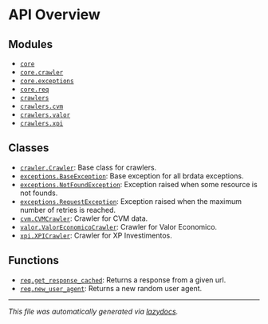 <!-- markdownlint-disable -->

# API Overview

## Modules

- [`core`](./core.md#module-core)
- [`core.crawler`](./core.crawler.md#module-corecrawler)
- [`core.exceptions`](./core.exceptions.md#module-coreexceptions)
- [`core.req`](./core.req.md#module-corereq)
- [`crawlers`](./crawlers.md#module-crawlers)
- [`crawlers.cvm`](./crawlers.cvm.md#module-crawlerscvm)
- [`crawlers.valor`](./crawlers.valor.md#module-crawlersvalor)
- [`crawlers.xpi`](./crawlers.xpi.md#module-crawlersxpi)

## Classes

- [`crawler.Crawler`](./core.crawler.md#class-crawler): Base class for crawlers.
- [`exceptions.BaseException`](./core.exceptions.md#class-baseexception): Base exception for all brdata exceptions.
- [`exceptions.NotFoundException`](./core.exceptions.md#class-notfoundexception): Exception raised when some resource is not founds.
- [`exceptions.RequestException`](./core.exceptions.md#class-requestexception): Exception raised when the maximum number of retries is reached.
- [`cvm.CVMCrawler`](./crawlers.cvm.md#class-cvmcrawler): Crawler for CVM data.
- [`valor.ValorEconomicoCrawler`](./crawlers.valor.md#class-valoreconomicocrawler): Crawler for Valor Economico.
- [`xpi.XPICrawler`](./crawlers.xpi.md#class-xpicrawler): Crawler for XP Investimentos.

## Functions

- [`req.get_response_cached`](./core.req.md#function-get_response_cached): Returns a response from a given url.
- [`req.new_user_agent`](./core.req.md#function-new_user_agent): Returns a new random user agent.


---

_This file was automatically generated via [lazydocs](https://github.com/ml-tooling/lazydocs)._
